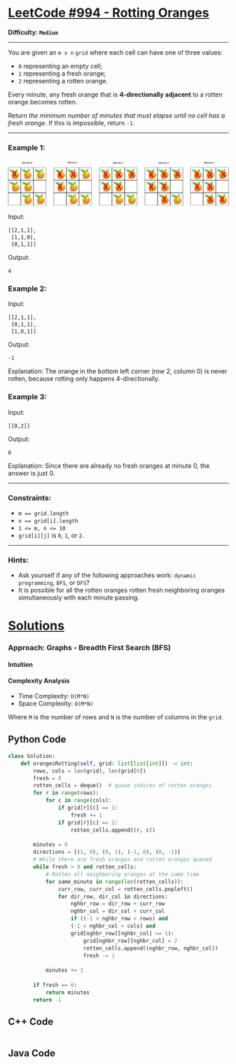 # [LeetCode #994 - Rotting Oranges](https://leetcode.com/problems/rotting-oranges/)

**Difficulty: `Medium`**

---

You are given an `m x n` `grid` where each cell can have one of three values:

- `0` representing an empty cell;
- `1` representing a fresh orange;
- `2` representing a rotten orange.

Every minute, any fresh orange that is **4-directionally adjacent** to a rotten orange becomes rotten.

Return *the minimum number of minutes that must elapse until no cell has a fresh orange*. If this is impossible, return `-1`.

---

### Example 1:

![Rotting Oranges Example 1](oranges.png)

Input:
```
[[2,1,1],
 [1,1,0],
 [0,1,1]]
```
Output:
```
4
```

### Example 2:

Input:
```
[[2,1,1],
 [0,1,1],
 [1,0,1]]
```
Output:
```
-1
```
Explanation: The orange in the bottom left corner (row 2, column 0) is never rotten, because rotting only happens 4-directionally.

### Example 3:

Input:
```
[[0,2]]
```
Output:
```
0
```
Explanation: Since there are already no fresh oranges at minute 0, the answer is just 0.

---

### Constraints:

- `m == grid.length`
- `n == grid[i].length`
- `1 <= m, n <= 10`
- `grid[i][j]` is `0`, `1`, or `2`.

---

### Hints:
- Ask yourself if any of the following approaches work: `dynamic programming`, `BFS`, or `DFS`?
- It is possible for all the rotten oranges rotten fresh neighboring oranges simultaneously with each minute passing.

# [Solutions](https://github.com/Reddimus/LeetCode_Notes/tree/main/Graphs/Medium/LC_1091-Shortest_Path_in_Binary_Matrix)

### Approach: Graphs - Breadth First Search (BFS)

#### Intuition

#### Complexity Analysis
- Time Complexity: `O(M*N)`  
- Space Complexity: `O(M*N)`  

Where `M` is the number of rows and `N` is the number of columns in the `grid`.

## Python Code
```python
class Solution:
    def orangesRotting(self, grid: list[list[int]]) -> int:
        rows, cols = len(grid), len(grid[0])
        fresh = 0
        rotten_cells = deque()  # queue indices of rotten oranges
        for r in range(rows):
            for c in range(cols):
                if grid[r][c] == 1:
                    fresh += 1
                if grid[r][c] == 2:
                    rotten_cells.append((r, c))
        
        minutes = 0
        directions = [(1, 0), (0, 1), (-1, 0), (0, -1)]
        # While there are fresh oranges and rotten oranges queued
        while fresh > 0 and rotten_cells:
            # Rotten all neighboring oranges at the same time
            for same_minute in range(len(rotten_cells)):
                curr_row, curr_col = rotten_cells.popleft()
                for dir_row, dir_col in directions:
                    nghbr_row = dir_row + curr_row
                    nghbr_col = dir_col + curr_col
                    if ((-1 < nghbr_row < rows) and
                    (-1 < nghbr_col < cols) and
                    grid[nghbr_row][nghbr_col] == 1):
                        grid[nghbr_row][nghbr_col] = 2
                        rotten_cells.append((nghbr_row, nghbr_col))
                        fresh -= 1

            minutes += 1
        
        if fresh == 0:
            return minutes
        return -1
```

## C++ Code
```cpp
```

## Java Code
```java
```
